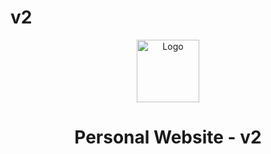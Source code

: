 # v2

<div align="center">
  <img alt="Logo" src="https://user-images.githubusercontent.com/45499451/212189156-98654a9f-6de8-4809-8f6c-7b7a2850a35c.PNG" width="100" />
</div>
<h1 align="center">
  Personal Website - v2
</h1>

<p align="center">
  
</p>
